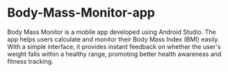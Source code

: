 # Body-Mass-Monitor-app
Body Mass Monitor is a mobile app developed using Android Studio. The app helps users calculate and monitor their Body Mass Index (BMI) easily. With a simple interface, it provides instant feedback on whether the user's weight falls within a healthy range, promoting better health awareness and fitness tracking.
